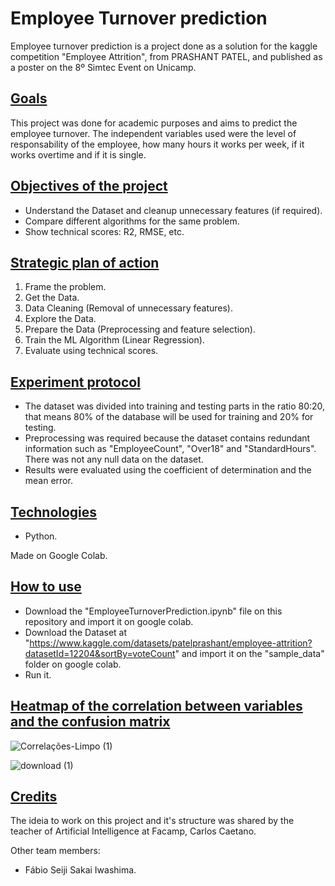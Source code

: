 # Employee Turnover prediction

<p>Employee turnover prediction is a project done as a solution for the kaggle competition "Employee Attrition", from PRASHANT PATEL, and published as a poster on the 8º Simtec Event on Unicamp.</p>

## <ins>Goals</ins>

<p>This project was done for academic purposes and aims to predict the employee turnover. The independent variables used were the level of responsability of the employee, how many hours it works per week, if it works overtime and if it is single.</p>

## <ins>Objectives of the project</ins>

- Understand the Dataset and cleanup unnecessary features (if required).
- Compare different algorithms for the same problem.
- Show technical scores: R2, RMSE, etc.

## <ins>Strategic plan of action</ins>

1. Frame the problem.
2. Get the Data.
3. Data Cleaning (Removal of unnecessary features).
4. Explore the Data.
5. Prepare the Data (Preprocessing and feature selection).
6. Train the ML Algorithm (Linear Regression).
7. Evaluate using technical scores.

## <ins>Experiment protocol</ins>

- The dataset was divided into training and testing parts in the ratio 80:20, that means 80% of the database will be used for training and 20% for testing.
- Preprocessing was required because the dataset contains redundant information such as "EmployeeCount", "Over18" and "StandardHours". There was not any null data on the dataset.
- Results were evaluated using the coefficient of determination and the mean error.

## <ins>Technologies</ins>

- Python.
<p>Made on Google Colab.</p>

## <ins>How to use </ins>

- Download the "EmployeeTurnoverPrediction.ipynb" file on this repository and import it on google colab.
- Download the Dataset at "https://www.kaggle.com/datasets/patelprashant/employee-attrition?datasetId=12204&sortBy=voteCount" and import it on the "sample_data" folder on google colab.
- Run it.

## <ins>Heatmap of the correlation between variables and the confusion matrix</ins>

![Correlações-Limpo (1)](https://user-images.githubusercontent.com/67275098/194402529-cf977a29-5723-451d-9c73-c345cca293db.png)

![download (1)](https://user-images.githubusercontent.com/67275098/194402301-00fbcc3e-b9f7-4a38-a8e3-8d5faf1b8104.png)

## <ins>Credits</ins>

<p> The ideia to work on this project and it's structure was shared by the teacher of Artificial Intelligence at Facamp, Carlos Caetano.</p>
<p> Other team members:</p>

- Fábio Seiji Sakai Iwashima.
